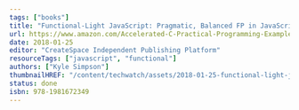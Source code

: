 ```yaml
---
tags: ["books"]
title: "Functional-Light JavaScript: Pragmatic, Balanced FP in JavaScript"
url: https://www.amazon.com/Accelerated-C-Practical-Programming-Example/dp/020170353X
date: 2018-01-25
editor: "CreateSpace Independent Publishing Platform"
resourceTags: ["javascript", "functional"]
authors: ["Kyle Simpson"]
thumbnailHREF: "/content/techwatch/assets/2018-01-25-functional-light-javascript.webp"
status: done
isbn: 978-1981672349
---
```

